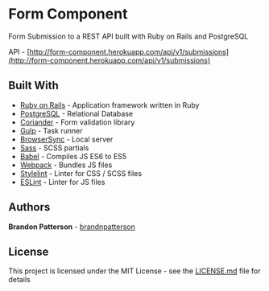# Form Component

Form Submission to a REST API built with Ruby on Rails and PostgreSQL

API - [http://form-component.herokuapp.com/api/v1/submissions](http://form-component.herokuapp.com/api/v1/submissions)

## Built With

- [Ruby on Rails](https://rubyonrails.org/) - Application framework written in Ruby
- [PostgreSQL](https://www.postgresql.org/) - Relational Database
- [Coriander](https://github.com/brandnpatterson/coriander) - Form validation library
- [Gulp](https://gulpjs.com/) - Task runner
- [BrowserSync](https://browsersync.io/) - Local server
- [Sass](https://sass-lang.com/) - SCSS partials
- [Babel](https://babeljs.io/) - Compiles JS ES6 to ES5
- [Webpack](https://webpack.js.org/) - Bundles JS files
- [Stylelint](https://stylelint.io/) - Linter for CSS / SCSS files
- [ESLint](https://eslint.org/) - Linter for JS files

## Authors

**Brandon Patterson** - [brandnpatterson](https://github.com/brandnpatterson)

## License

This project is licensed under the MIT License - see the [LICENSE.md](LICENSE.md) file for details
